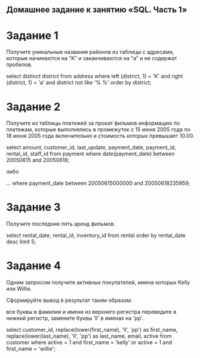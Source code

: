 ## Домашнее задание к занятию «SQL. Часть 1»

# Задание 1
Получите уникальные названия районов из таблицы с адресами, которые начинаются на “K” и заканчиваются на “a” и не содержат пробелов.

select
distinct district
from
address
where
left (district, 1) = 'K' and right (district, 1) = 'a' and district not like '% %'
order by district;

# Задание 2
Получите из таблицы платежей за прокат фильмов информацию по платежам, которые выполнялись в промежуток с 15 июня 2005 года по 18 июня 2005 года включительно и стоимость которых превышает 10.00.

select
amount,
customer_id,
last_update,
payment_date,
payment_id,
rental_id,
staff_id
from
payment
where
date(payment_date) between 20050615 and 20050618;

либо

...
where
payment_date between 20050615000000 and 20050618235959;

# Задание 3
Получите последние пять аренд фильмов.

select
rental_date,
rental_id,
inventory_id
from
rental
order by
rental_date desc
limit
5;

# Задание 4
Одним запросом получите активных покупателей, имена которых Kelly или Willie.

Сформируйте вывод в результат таким образом:

все буквы в фамилии и имени из верхнего регистра переведите в нижний регистр, замените буквы 'll' в именах на 'pp'.

select
customer_id,
replace(lower(first_name), 'll', 'pp') as first_name,
replace(lower(last_name), 'll', 'pp') as last_name,
email,
active
from
customer
where active = 1 and first_name = 'kelly' or active = 1 and first_name = 'willie';
